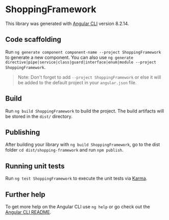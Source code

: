 # ShoppingFramework

This library was generated with [Angular CLI](https://github.com/angular/angular-cli) version 8.2.14.

## Code scaffolding

Run `ng generate component component-name --project ShoppingFramework` to generate a new component. You can also use `ng generate directive|pipe|service|class|guard|interface|enum|module --project ShoppingFramework`.
> Note: Don't forget to add `--project ShoppingFramework` or else it will be added to the default project in your `angular.json` file. 

## Build

Run `ng build ShoppingFramework` to build the project. The build artifacts will be stored in the `dist/` directory.

## Publishing

After building your library with `ng build ShoppingFramework`, go to the dist folder `cd dist/shopping-framework` and run `npm publish`.

## Running unit tests

Run `ng test ShoppingFramework` to execute the unit tests via [Karma](https://karma-runner.github.io).

## Further help

To get more help on the Angular CLI use `ng help` or go check out the [Angular CLI README](https://github.com/angular/angular-cli/blob/master/README.md).
